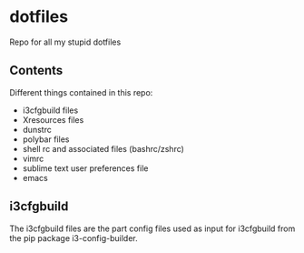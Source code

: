 # dotfiles
Repo for all my stupid dotfiles

## Contents
Different things contained in this repo:

* i3cfgbuild files
* Xresources files
* dunstrc
* polybar files
* shell rc and associated files (bashrc/zshrc)
* vimrc
* sublime text user preferences file
* emacs

## i3cfgbuild
The i3cfgbuild files are the part config files used as input for i3cfgbuild from the pip package i3-config-builder.

